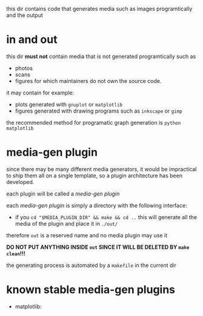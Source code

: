 this dir contains code that generates media such as images programtically
and the output

# in and out

this dir **must not** contain media that is not generated programtically such as

- photos
- scans
- figures for which maintainers do not own the source code.

it may contain for example:

- plots generated with `gnuplot` or `matplotlib`
- figures generated with drawing programs such as `inkscape` or `gimp`

the recommended method for programatic graph generation is `python matplotlib`

# media-gen plugin

since there may be many different media generators, it would be impractical to ship them all
on a single template, so a plugin architecture has been developed.

each plugin will be called a *media-gen plugin*

each *media-gen plugin* is simply a directory with the following interface:

- if you `cd "$MEDIA_PLUGIN_DIR" && make && cd ..` this will generate all the media of the plugin
    and place it in `./out/`

therefore `out` is a reserved name and no media plugin may use it

**DO NOT PUT ANYTHING INSIDE `out` SINCE IT WILL BE DELETED BY `make clean`!!!**

the generating process is automated by a `makefile` in the current dir

# known stable media-gen plugins

- matplotlib: 
